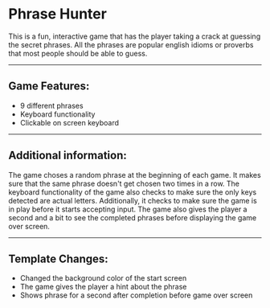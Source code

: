 # Phrase Hunter
 
 This is a fun, interactive game that has the player taking a crack at guessing the secret phrases. All the phrases are popular english idioms or proverbs that most people should be able to guess.

 ---

## Game Features:
 <ul>
    <li>9 different phrases</li>
    <li>Keyboard functionality</li>
    <li>Clickable on screen keyboard</li>
 </ul>

 ---

 ## Additional information:

 The game choses a random phrase at the beginning of each game. It makes sure that the same phrase doesn't get chosen two times in a row. The keyboard functionality of the game also checks to make sure the only keys detected are actual letters. Additionally, it checks to make sure the game is in play before it starts accepting input. The game also gives the player a second and a bit to see the completed phrases before displaying the game over screen.

 ---
 
## Template Changes:

 <ul>
    <li>Changed the background color of the start screen</li>
    <li>The game gives the player a hint about the phrase</li>
    <li>Shows phrase for a second after completion before game over screen</li>
 </ul>
